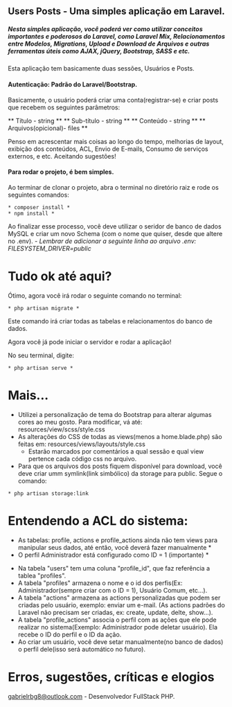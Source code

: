 ## Users Posts - Uma simples aplicação em Laravel.


##### Nesta simples aplicação, você poderá ver como utilizar conceitos importantes e poderosos do Laravel, como Laravel Mix, Relacionamentos entre Modelos, Migrations, Upload e Download de Arquivos e outras ferramentas úteis como AJAX, jQuery, Bootstrap, SASS e etc.

Esta aplicação tem basicamente duas sessões, Usuários e Posts.

#### Autenticação: Padrão do Laravel/Bootstrap.

Basicamente, o usuário poderá criar uma conta(registrar-se) e criar posts que recebem os seguintes parâmetros:
 
** Título - string **
** Sub-título - string **
** Conteúdo - string **
** Arquivos(opicional)- files **

Penso em acrescentar mais coisas ao longo do tempo, melhorias de layout, exibição dos conteúdos, ACL, Envio de E-mails, Consumo de serviços externos, e etc. Aceitando sugestões!

#### Para rodar o projeto, é bem simples.
Ao terminar de clonar o projeto, abra o terminal no diretório raiz e rode os seguintes comandos:
```
* composer install *
* npm install *
```
Ao finalizar esse processo, você deve utilizar o seridor de banco de dados MySQL e criar um novo Schema (com o nome que quiser, desde que altere no .env).
*- Lembrar de adicionar a seguinte linha ao arquivo .env: FILESYSTEM_DRIVER=public*

# Tudo ok até aqui? #
Ótimo, agora você irá rodar o seguinte comando no terminal:
```
* php artisan migrate *
```
Este comando irá criar todas as tabelas e relacionamentos do banco de dados.

Agora você já pode iniciar o servidor e rodar a aplicação!

No seu terminal, digite: 
```
* php artisan serve *
```

# Mais... #
- Utilizei a personalização de tema do Bootstrap para alterar algumas cores ao meu gosto. Para modificar, vá até: resources/view/scss/style.css
- As alterações do CSS de todas as views(menos a home.blade.php) são feitas em: resources/views/layouts/style.css
    - Estarão marcados por comentários a qual sessão e qual view pertence cada código css no arquivo.
- Para que os arquivos dos posts fiquem disponível para download, você deve criar umm symlink(link simbólico) da storage para public. Segue o comando:
```
* php artisan storage:link
```
# Entendendo a ACL do sistema: 
* As tabelas: profile, actions e profile_actions ainda não tem views para manipular seus dados, até então, você deverá fazer manualmente *
* O perfil Administrador está configurado como ID = 1 (importante) *

- Na tabela "users" tem uma coluna "profile_id", que faz referência a tablea "profiles".
- A tabela "profiles" armazena o nome e o id dos perfis(Ex: Administrador(sempre criar com o ID = 1), Usuário Comum, etc...).
- A tabela "actions" armazena as actions personalizadas que podem ser criadas pelo usuário, exemplo: enviar um e-mail. (As actions padrões do Laravel não precisam ser criadas, ex: create, update, delte, show...).
- A tabela "profile_actions" associa o perfil com as ações que ele pode realizar no sistema(Exemplo: Administrador pode deletar usuário). Ela recebe o ID do perfil e o ID da ação.
- Ao criar um usuário, você deve setar manualmente(no banco de dados) o perfil dele(isso será automático no futuro).


# Erros, sugestões, críticas e elogios #
gabrielrbg8@outlook.com - Desenvolvedor FullStack PHP.
